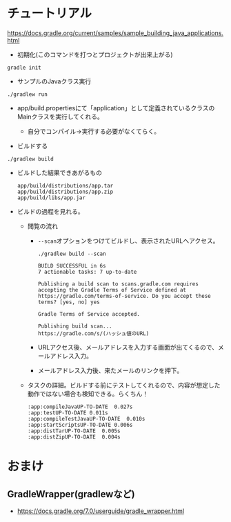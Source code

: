 # チュートリアル
https://docs.gradle.org/current/samples/sample_building_java_applications.html

- 初期化(このコマンドを打つとプロジェクトが出来上がる)
```
gradle init
```

- サンプルのJavaクラス実行
```
./gradlew run
```
  - app/build.propertiesにて「application」として定義されているクラスのMainクラスを実行してくれる。
    - 自分でコンパイル→実行する必要がなくてらく。

- ビルドする
```
./gradlew build
```
  - ビルドした結果できあがるもの
    ```
    app/build/distributions/app.tar
    app/build/distributions/app.zip
    app/build/libs/app.jar
    ```

- ビルドの過程を見れる。
  - 閲覧の流れ
    - `--scan`オプションをつけてビルドし、表示されたURLへアクセス。
      ```
      ./gradlew build --scan

      BUILD SUCCESSFUL in 6s
      7 actionable tasks: 7 up-to-date

      Publishing a build scan to scans.gradle.com requires accepting the Gradle Terms of Service defined at https://gradle.com/terms-of-service. Do you accept these terms? [yes, no] yes

      Gradle Terms of Service accepted.

      Publishing build scan...
      https://gradle.com/s/(ハッシュ値のURL)
      ```

    - URLアクセス後、メールアドレスを入力する画面が出てくるので、メールアドレス入力。

    - メールアドレス入力後、来たメールのリンクを押下。

  - タスクの詳細。ビルドする前にテストしてくれるので、内容が想定した動作ではない場合も検知できる。らくちん！
    ```
    :app:compileJavaUP-TO-DATE	0.027s
    :app:testUP-TO-DATE	0.011s
    :app:compileTestJavaUP-TO-DATE	0.010s
    :app:startScriptsUP-TO-DATE	0.006s
    :app:distTarUP-TO-DATE	0.005s
    :app:distZipUP-TO-DATE	0.004s	    
    ```

# おまけ
## GradleWrapper(gradlewなど)
- https://docs.gradle.org/7.0/userguide/gradle_wrapper.html
